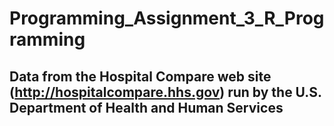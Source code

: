 # Programming_Assignment_3_R_Programming
## Data from the Hospital Compare web site (http://hospitalcompare.hhs.gov) run by the U.S. Department of Health and Human Services

